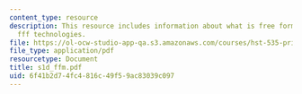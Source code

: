 ```yaml
---
content_type: resource
description: This resource includes information about what is free forming fabrication?,
  fff technologies.
file: https://ol-ocw-studio-app-qa.s3.amazonaws.com/courses/hst-535-principles-and-practice-of-tissue-engineering-fall-2004/6f41b2d74fc4816c49f59ac83039c097_s1d_ffm.pdf
file_type: application/pdf
resourcetype: Document
title: s1d_ffm.pdf
uid: 6f41b2d7-4fc4-816c-49f5-9ac83039c097
---
```

